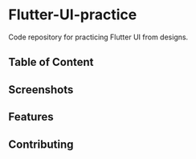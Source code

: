 # Flutter-UI-practice
Code repository for practicing Flutter UI from designs.

## Table of Content

## Screenshots 

## Features 

## Contributing 
